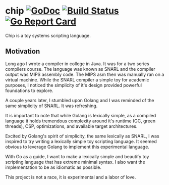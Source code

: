 chip [![GoDoc](http://godoc.org/github.com/jackspirou/chip?status.png)](http://godoc.org/github.com/jackspirou/chip) [![Build Status](https://travis-ci.org/jackspirou/chip.svg?branch=master)](https://travis-ci.org/jackspirou/chip) [![Go Report Card](http://goreportcard.com/badge/jackspirou/chip)](http://goreportcard.com/report/jackspirou/chip)
====
Chip is a toy systems scripting language.

Motivation
----------
Long ago I wrote a compiler in college in Java. It was for a two series
compilers course. The language was known as SNARL and the compiler output was
MIPS assembly code. The MIPS asm then was manually ran on a virtual machine.
While the SNARL compiler a simple toy for academic purposes, I noticed the
simplicity of it's design provided powerful foundations to explore.  

A couple years later, I stumbled upon Golang and I was reminded of the same
simplicity of SNARL. It was refreshing.

It is important to note that while Golang is lexically simple, as a compiled
language it  holds tremendous complexity around it's runtime
(GC, green threads), CSP, optimizations, and available target architectures.

Excited by Golang's spirit of simplicity, the same lexically as SNARL, I was
inspired to try writing a lexically simple toy scripting language. It seemed
obvious to leverage Golang to implement this experimental language.

With Go as a guide, I want to make a lexically simple and beautify toy scripting
language that has extreme minimal syntax. I also want the implementation to be
as idiomatic as possible.

This project is not a race, it is experimental and a labor of love.
